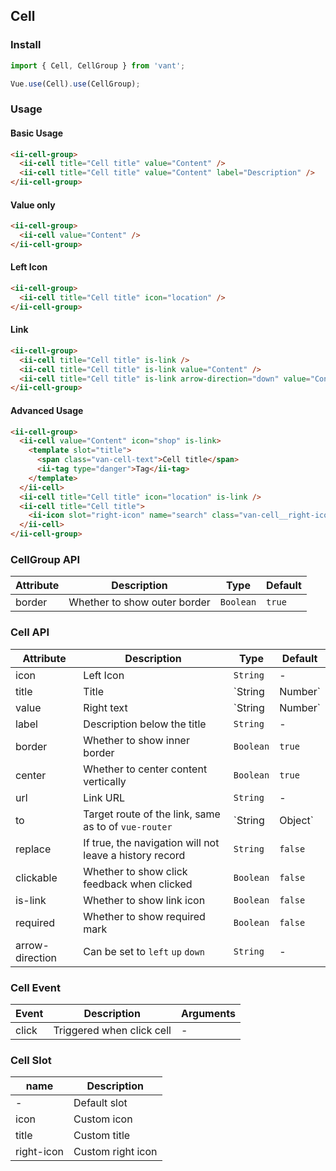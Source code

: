 ## Cell

### Install
``` javascript
import { Cell, CellGroup } from 'vant';

Vue.use(Cell).use(CellGroup);
```

### Usage

#### Basic Usage

```html
<ii-cell-group>
  <ii-cell title="Cell title" value="Content" />
  <ii-cell title="Cell title" value="Content" label="Description" />
</ii-cell-group>
```

#### Value only

```html
<ii-cell-group>
  <ii-cell value="Content" />
</ii-cell-group>
```

#### Left Icon

```html
<ii-cell-group>
  <ii-cell title="Cell title" icon="location" />
</ii-cell-group>
```

#### Link

```html
<ii-cell-group>
  <ii-cell title="Cell title" is-link />
  <ii-cell title="Cell title" is-link value="Content" />
  <ii-cell title="Cell title" is-link arrow-direction="down" value="Content" />
</ii-cell-group>
```

#### Advanced Usage

```html
<ii-cell-group>
  <ii-cell value="Content" icon="shop" is-link>
    <template slot="title">
      <span class="van-cell-text">Cell title</span>
      <ii-tag type="danger">Tag</ii-tag>
    </template>
  </ii-cell>
  <ii-cell title="Cell title" icon="location" is-link />
  <ii-cell title="Cell title">
    <ii-icon slot="right-icon" name="search" class="van-cell__right-icon" />
  </ii-cell>
</ii-cell-group>
```

### CellGroup API

| Attribute | Description | Type | Default |
|-----------|-----------|-----------|-------------|
| border | Whether to show outer border | `Boolean` | `true` |

### Cell API

| Attribute | Description | Type | Default |
|-----------|-----------|-----------|-------------|
| icon | Left Icon | `String` | - |
| title | Title | `String | Number` | - |
| value | Right text | `String | Number` | - |
| label | Description below the title | `String` | - |
| border | Whether to show inner border | `Boolean` | `true` |
| center | Whether to center content vertically | `Boolean` | `true` |
| url | Link URL | `String` | - |
| to | Target route of the link, same as to of `vue-router` | `String | Object` | - |
| replace | If true, the navigation will not leave a history record | `String` | `false` |
| clickable | Whether to show click feedback when clicked | `Boolean` | `false` |
| is-link | Whether to show link icon | `Boolean` | `false` |
| required | Whether to show required mark | `Boolean` | `false` |
| arrow-direction | Can be set to `left` `up` `down` | `String` | - |

### Cell Event

| Event | Description | Arguments |
|-----------|-----------|-----------|
| click | Triggered when click cell | - |

### Cell Slot

| name | Description |
|-----------|-----------|
| - | Default slot |
| icon | Custom icon |
| title | Custom title |
| right-icon | Custom right icon |
